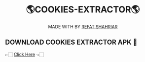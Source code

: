 <h1 align="center">
 🌎COOKIES-EXTRACTOR🌎
</h1>
</div>
<p align="center">
  MADE WITH BY <a href="https://github.com/REFAT-156">REFAT SHAHRIAR</a>
</p>
<p align="center">

## DOWNLOAD COOKIES EXTRACTOR APK 🤍
👉🏻 [Click Here](https://apkfab.com/rs-cookies-🍪/com.cookies.extractor/apk?h=422aae316ddb134df6ee43ee0f8afe1b4f1cbd7bdfd8b2c325a4e29e92837ab6) 👈🏻
